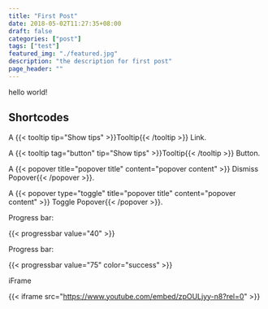 ```yaml
---
title: "First Post"
date: 2018-05-02T11:27:35+08:00
draft: false
categories: ["post"]
tags: ["test"]
featured_img: "./featured.jpg"
description: "the description for first post"
page_header: ""
---
```


hello world!

## Shortcodes

A {{< tooltip tip="Show tips" >}}Tooltip{{< /tooltip >}} Link. 


A {{< tooltip tag="button" tip="Show tips" >}}Tooltip{{< /tooltip >}} Button.

A {{< popover title="popover title" content="popover content" >}} Dismiss Popover{{< /popover >}}. 

A {{< popover type="toggle" title="popover title" content="popover content" >}} Toggle Popover{{< /popover >}}.

Progress bar:

{{< progressbar value="40" >}}

Progress bar:

{{< progressbar value="75" color="success" >}}

iFrame

{{< iframe src="https://www.youtube.com/embed/zpOULjyy-n8?rel=0" >}}


